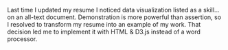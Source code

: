Last time I updated my resume I noticed data visualization listed as a skill... on an all-text document. Demonstration is more powerful than assertion, so I resolved to transform my resume into an example of my work. That decision led me to implement it with HTML & D3.js instead of a word processor.
